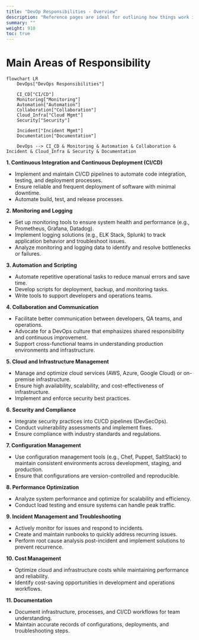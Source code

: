 ```yaml
---
title: "DevOp Responsibilities - Overview"
description: "Reference pages are ideal for outlining how things work in terse and clear terms."
summary: ""
weight: 910
toc: true
---
```


# Main Areas of Responsibility

```mermaid
flowchart LR
    DevOps["DevOps Responsibilities"]
    
    CI_CD["CI/CD"]
    Monitoring["Monitoring"]
    Automation["Automation"]
    Collaboration["Collaboration"]
    Cloud_Infra["Cloud Mgmt"]
    Security["Security"]

    Incident["Incident Mgmt"]
    Documentation["Documentation"]

    DevOps --> CI_CD & Monitoring & Automation & Collaboration & Incident & Cloud_Infra & Security & Documentation

```

**1. Continuous Integration and Continuous Deployment (CI/CD)**
- Implement and maintain CI/CD pipelines to automate code integration, testing, and deployment processes.
- Ensure reliable and frequent deployment of software with minimal downtime.
- Automate build, test, and release processes.


**2. Monitoring and Logging**
- Set up monitoring tools to ensure system health and performance (e.g., Prometheus, Grafana, Datadog).
- Implement logging solutions (e.g., ELK Stack, Splunk) to track application behavior and troubleshoot issues.
- Analyze monitoring and logging data to identify and resolve bottlenecks or failures.


**3. Automation and Scripting**
- Automate repetitive operational tasks to reduce manual errors and save time.
- Develop scripts for deployment, backup, and monitoring tasks.
- Write tools to support developers and operations teams.


**4. Collaboration and Communication**
- Facilitate better communication between developers, QA teams, and operations.
- Advocate for a DevOps culture that emphasizes shared responsibility and continuous improvement.
- Support cross-functional teams in understanding production environments and infrastructure.


**5. Cloud and Infrastructure Management**
- Manage and optimize cloud services (AWS, Azure, Google Cloud) or on-premise infrastructure.
- Ensure high availability, scalability, and cost-effectiveness of infrastructure.
- Implement and enforce security best practices.


 **6. Security and Compliance**
- Integrate security practices into CI/CD pipelines (DevSecOps).
- Conduct vulnerability assessments and implement fixes.
- Ensure compliance with industry standards and regulations.


**7. Configuration Management**
- Use configuration management tools (e.g., Chef, Puppet, SaltStack) to maintain consistent environments across development, staging, and production.
- Ensure that configurations are version-controlled and reproducible.


**8. Performance Optimization**
- Analyze system performance and optimize for scalability and efficiency.
- Conduct load testing and ensure systems can handle peak traffic.


**9. Incident Management and Troubleshooting**
- Actively monitor for issues and respond to incidents.
- Create and maintain runbooks to quickly address recurring issues.
- Perform root cause analysis post-incident and implement solutions to prevent recurrence.

**10. Cost Management**
- Optimize cloud and infrastructure costs while maintaining performance and reliability.
- Identify cost-saving opportunities in development and operations workflows.


**11. Documentation**
- Document infrastructure, processes, and CI/CD workflows for team understanding.
- Maintain accurate records of configurations, deployments, and troubleshooting steps.
